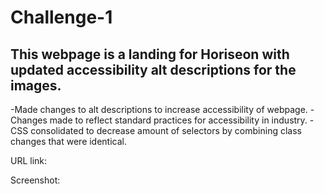 # Challenge-1

## This webpage is a landing for Horiseon with updated accessibility alt descriptions for the images.

-Made changes to alt descriptions to increase accessibility of webpage.
-Changes made to reflect standard practices for accessibility in industry.
-CSS consolidated to decrease amount of selectors by combining class changes that were identical.

URL link: 


Screenshot: 
